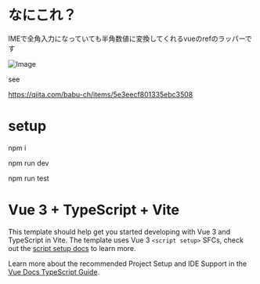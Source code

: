 # なにこれ？

IMEで全角入力になっていても半角数値に変換してくれるvueのrefのラッパーです

![Image](https://github.com/user-attachments/assets/ed4565c8-4539-4f11-a416-d9328f9ca1b2)

see

https://qiita.com/babu-ch/items/5e3eecf801335ebc3508

# setup

npm i

npm run dev

npm run test

# Vue 3 + TypeScript + Vite

This template should help get you started developing with Vue 3 and TypeScript in Vite. The template uses Vue 3 `<script setup>` SFCs, check out the [script setup docs](https://v3.vuejs.org/api/sfc-script-setup.html#sfc-script-setup) to learn more.

Learn more about the recommended Project Setup and IDE Support in the [Vue Docs TypeScript Guide](https://vuejs.org/guide/typescript/overview.html#project-setup).
